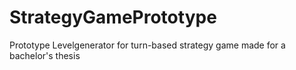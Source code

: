 # StrategyGamePrototype
Prototype Levelgenerator for turn-based strategy game made for a bachelor's thesis
